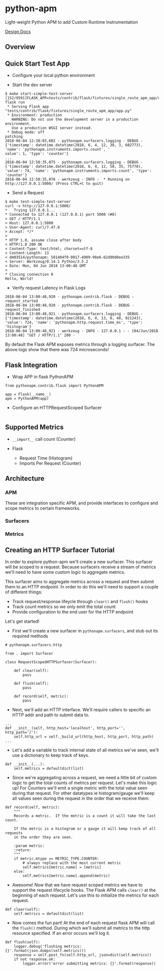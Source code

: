 # python-apm
Light-weight Python APM to add Custom Runtime Instrumentation  

[Design Docs](https://docs.google.com/document/d/13t3OhHZidfE1O0hkLGldknzEhTNcPK0t3Ecc3PdNGTk/edit?usp=sharing)


## Overview


## Quick Start Test App

- Configure your local python environment

- Start the dev server

```
$ make start-simple-test-server                                                                [152/9591]FLASK_APP=tests/contrib/flask/fixtures/single_route_apm_app/app.py flask run
 * Serving Flask app "tests/contrib/flask/fixtures/single_route_apm_app/app.py"
 * Environment: production
   WARNING: Do not use the development server in a production environment.
   Use a production WSGI server instead.
 * Debug mode: off
patching
2018-06-04 12:38:03,602 - pythonapm.surfacers.logging - DEBUG - {'timestamp': datetime.datetime(2018, 6, 4, 12, 38, 3, 602773), 'name': 'pythonapm.instruments.imports.count', '
value': 1, 'type': 'counter'}
...
2018-06-04 12:58:35,075 - pythonapm.surfacers.logging - DEBUG - {'timestamp': datetime.datetime(2018, 6, 4, 12, 58, 35, 75778), 'value': 74, 'name': 'pythonapm.instruments.imports.count', 'type': 'counter'}
2018-06-04 12:58:35,076 - werkzeug - INFO -  * Running on http://127.0.0.1:5000/ (Press CTRL+C to quit)
```

- Send a Request

```
$ make test-simple-test-server
curl -v http://127.0.0.1:5000/
*   Trying 127.0.0.1...
* Connected to 127.0.0.1 (127.0.0.1) port 5000 (#0)
> GET / HTTP/1.1
> Host: 127.0.0.1:5000
> User-Agent: curl/7.47.0
> Accept: */*
>
* HTTP 1.0, assume close after body
< HTTP/1.0 200 OK
< Content-Type: text/html; charset=utf-8
< Content-Length: 13
< dm03514/pythonapm: 581404f0-0017-4909-98e6-62d90d8ee335
< Server: Werkzeug/0.14.1 Python/3.5.2
< Date: Mon, 04 Jun 2018 13:00:48 GMT
<
* Closing connection 0
Hello, World!
```

- Verify request Latency in Flask Logs

```
2018-06-04 13:00:48,920 - pythonapm.contrib.flask - DEBUG - request_started
2018-06-04 13:00:48,920 - pythonapm.contrib.flask - DEBUG - request_finished
2018-06-04 13:00:48,921 - pythonapm.surfacers.logging - DEBUG - {'timestamp': datetime.datetime(2018, 6, 4, 13, 0, 48, 921243), 'value': 724, 'name': 'pythonapm.http.request.time_ms', 'type': 'histogram'}
2018-06-04 13:00:48,921 - werkzeug - INFO - 127.0.0.1 - - [04/Jun/2018 13:00:48] "GET / HTTP/1.1" 200 -
```

By default the Flask APM exposes metrics through a logging surfacer.  The above logs show that
there was 724 microseconds!


## Flask Integration
- Wrap APP in flask PythonAPM

```
from pythonapm.contrib.flask import PythonAPM

app = Flask(__name__)
apm = PythonAPM(app)
```

- Configure an HTTPRequestScoped Surfacer

```
```


## Supported Metrics

- `__import__` call count (Counter)


- Flask
    - Request Time (Histogram)
    - Imports Per Request (Counter)


## Architecture

### APM 
These are integration specific APM, and provide interfaces to configure and scope metrics to certain frameworks.

### Surfacers

### Metrics


## Creating an HTTP Surfacer Tutorial

In order to explore python-apm we'll create a new surfacer.  This surfacer will be scoped to a request.  Because
surfacers receive a stream of metrics we'll need to have some custom logic to aggregate metrics.  

This surfacer aims to aggregate metrics across a request and then submit them to an HTTP endpoint.  In order to do this
we'll need to support a couple of different things:

- Track request/response lifeycle through `clear()` and `flush()` hooks
- Track count metrics so we only emit the total count
- Provide configuration to the end user for the HTTP endpoint

Let's get started!

- First we'll create a new surfacer in `pythonapm.surfacers`, and stub out its required methods

```
# pythonapm.surfacers.http

from . import Surfacer

class RequestScopedHTTPSurfacer(Surfacer):

    def clear(self): 
        pass
        
    def flush(self): 
        pass
    
    def record(self, metric):
        pass
```

- Next, we'll add an HTTP interface.  We'll require callers to specific an HTTP addr and path to 
submit data to.

```
...
def __init__(self, http_host='localhost', http_port='', http_path='/'):
    self.http_url = self._build_url(http_host, http_port, http_path)
...
```

- Let's add a variable to track internal state of all metrics we've seen, we'll use a dictionary to keep track of keys.

```
def __init__(...):
    self.metrics = defaultdict(list)  
```

- Since we're aggregating across a request, we need a little bit of custom logic to get the total
counts of metrics per request. Let's make this logic up!  For Counters we'll emit a single metric
with the total value seen during that request.  For other datatypes ie histogram/gauge we'll 
keep all values seen during the request in the order that we receive them:

```
def record(self, metric):
    """
    Records a metric.  If the metric is a count it will take the last count.

    If the metric is a histogram or a gauge it will keep track of all requests
    in the order they are seen.

    :param metric:
    :return:
    """
    if metric.mtype == METRIC_TYPE.COUNTER:
        # always replace with the most current metric
        self.metrics[metric.name] = [metric]
    else:
        self.metrics[metric.name].append(metric)
```

- Awesome! Now that we have request scoped metrics we have to support the request lifecycle hooks.
The Flask APM calls `clear()` at the beginning of each request.  Let's use this to initialize the
metrics for each request.

```
def clear(self):
    self.metrics = defaultdict(list)    
```

- Now comes the fun part! At the end of each request flask APM will call the `flush()` method.  During
which we'll submit all metrics to the http resource specified.  If an error occurs we'll log it.

```
def flush(self):
    logger.debug('flushing metrics: {}'.format(json.dumps(self.metrics)))
    response = self.post_fn(self.http_url, json=dict(self.metrics))
    if not response.ok:
        logger.error('error submitting metrics: {}'.format(response))
```
